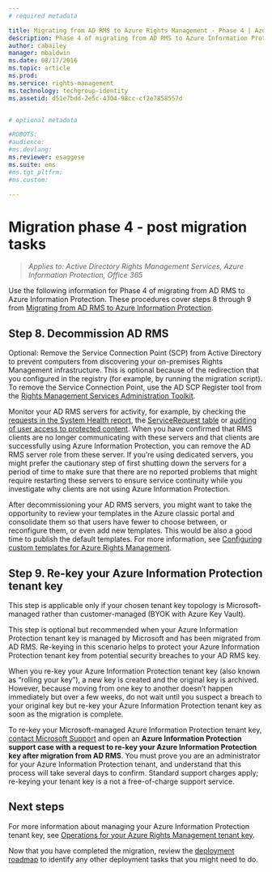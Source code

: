 ```yaml
---
# required metadata

title: Migrating from AD RMS to Azure Rights Management - Phase 4 | Azure Information Protection
description: Phase 4 of migrating from AD RMS to Azure Information Protection, covering steps 8 through 9 from Migrating from AD RMS to Azure Information Protection.
author: cabailey
manager: mbaldwin
ms.date: 08/17/2016
ms.topic: article
ms.prod:
ms.service: rights-management
ms.technology: techgroup-identity
ms.assetid: d51e7bdd-2e5c-4304-98cc-cf2e7858557d


# optional metadata

#ROBOTS:
#audience:
#ms.devlang:
ms.reviewer: esaggese
ms.suite: ems
#ms.tgt_pltfrm:
#ms.custom:

---
```


# Migration phase 4 - post migration tasks

>*Applies to: Active Directory Rights Management Services, Azure Information Protection, Office 365*


Use the following information for Phase 4 of migrating from AD RMS to Azure Information Protection. These procedures cover steps 8 through 9 from [Migrating from AD RMS to Azure Information Protection](migrate-from-ad-rms-to-azure-rms.md).


## Step 8. Decommission AD RMS

Optional: Remove the Service Connection Point (SCP) from Active Directory to prevent computers from discovering your on-premises Rights Management infrastructure. This is optional because of the redirection that you configured in the registry (for example, by running the migration script). To remove the Service Connection Point, use the AD SCP Register tool from the [Rights Management Services Administration Toolkit](http://www.microsoft.com/download/details.aspx?id=1479).

Monitor your AD RMS servers for activity, for example, by checking the [requests in the System Health report](https://technet.microsoft.com/library/ee221012%28v=ws.10%29.aspx), the [ServiceRequest table](http://technet.microsoft.com/library/dd772686%28v=ws.10%29.aspx) or [auditing of user access to protected content](http://social.technet.microsoft.com/wiki/contents/articles/3440.ad-rms-frequently-asked-questions-faq.aspx). When you have confirmed that RMS clients are no longer communicating with these servers and that clients are successfully using Azure Information Protection, you can remove the AD RMS server role from these server. If you’re using dedicated servers, you might prefer the cautionary step of first shutting down the servers for a period of time to make sure that there are no reported problems that might require restarting these servers to ensure service continuity while you investigate why clients are not using Azure Information Protection.

After decommissioning your AD RMS servers, you might want to take the opportunity to review your templates in the Azure classic portal and consolidate them so that users have fewer to choose between, or reconfigure them, or even add new templates. This would be also a good time to publish the default templates. For more information, see [Configuring custom templates for Azure Rights Management](../deploy-use/configure-custom-templates.md).

## Step 9. Re-key your Azure Information Protection tenant key
This step is applicable only if your chosen tenant key topology is Microsoft-managed rather than customer-managed (BYOK with Azure Key Vault).

This step is optional but recommended when your Azure Information Protection tenant key is managed by Microsoft and has been migrated from AD RMS. Re-keying in this scenario helps to protect your Azure Information Protection tenant key from potential security breaches to your AD RMS key.

When you re-key your Azure Information Protection tenant key (also known as “rolling your key”), a new key is created and the original key is archived. However, because moving from one key to another doesn’t happen immediately but over a few weeks, do not wait until you suspect a breach to your original key but re-key your Azure Information Protection tenant key as soon as the migration is complete.

To re-key your Microsoft-managed Azure Information Protection tenant key, [contact Microsoft Support](../get-started/information-support.md#to-contact-microsoft-support) and open an **Azure Information Protection support case with a request to re-key your Azure Information Protection key after migration from AD RMS**. You must prove you are an administrator for your Azure Information Protection tenant, and understand that this process will take several days to confirm. Standard support charges apply; re-keying your tenant key is a not a free-of-charge support service.


## Next steps

For more information about managing your Azure Information Protection tenant key, see [Operations for your Azure Rights Management tenant key](../deploy-use/operations-tenant-key.md).

Now that you have completed the migration, review the [deployment roadmap](deployment-roadmap.md) to identify any other deployment tasks that you might need to do.

